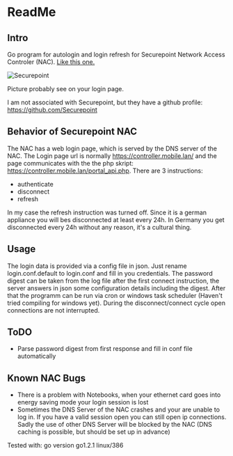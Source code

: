 # ReadMe

## Intro
Go program for autologin and login refresh for Securepoint Network Access Controler (NAC). [Like this one.](http://www.securepoint.cc/products-wifi-network-access-controller.html)

![Securepoint](http://www.securepoint.cc/images/securepoint-logo.jpg)

Picture probably see on your login page.

I am not associated with Securepoint, but they have a github profile: https://github.com/Securepoint

## Behavior of Securepoint NAC
The NAC has a web login page, which is served by the DNS server of the NAC. The Login page url is normally https://controller.mobile.lan/ and the page communicates with the the php skript: https://controller.mobile.lan/portal_api.php. There are 3 instructions:

* authenticate
* disconnect
* refresh

In my case the refresh instruction was turned off. Since it is a german appliance you will bes disconnected at least every 24h. In Germany you get disconnected every 24h without any reason, it's a cultural thing.

## Usage

The login data is provided via a config file in json. Just rename login.conf.default to login.conf and fill in you credentials. The password digest can be taken from the log file after the first connect instruction, the server answers in json some configuration details including the digest. After that the programm can be run via cron or windows task scheduler (Haven't tried compiling for windows yet). During the disconnect/connect cycle open connections are not interrupted. 

## ToDO
* Parse password digest from first response and fill in conf file automatically

## Known NAC Bugs
* There is a problem with Notebooks, when your ethernet card goes into energy saving mode your login session is lost
* Sometimes the DNS Server of the NAC crashes and your are unable to log in. If you have a valid session open you can still open ip connections. Sadly the use of other DNS Server will be blocked by the NAC (DNS caching is possible, but should be set up in advance)

Tested with: go version go1.2.1 linux/386